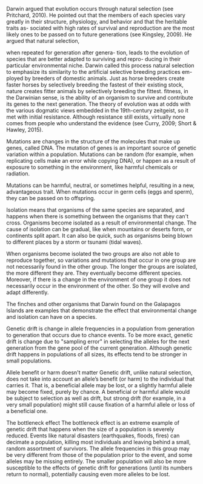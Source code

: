 Darwin argued that evolution occurs through natural
selection (see Pritchard, 2010). He pointed out that the
members of each species vary greatly in their structure,
physiology, and behavior and that the heritable traits as-
sociated with high rates of survival and reproduction are
the most likely ones to be passed on to future generations
(see Kingsley, 2009). He argued that natural selection,

when repeated for generation after genera-
tion, leads to the evolution of species that
are better adapted to surviving and repro-
ducing in their particular environmental
niche. Darwin called this process natural
selection to emphasize its similarity to the
artificial selective breeding practices em-
ployed by breeders of domestic animals.
Just as horse breeders create faster horses
by selectively breeding the fastest of their
existing stock, nature creates fitter animals
by selectively breeding the fittest. fitness,
in the Darwinian sense, is the ability of
an organism to survive and contribute its
genes to the next generation.
The theory of evolution was at odds
with the various dogmatic views embedded
in the 19th-century zeitgeist, so it met with
initial resistance. Although resistance still
exists, virtually none comes from people
who understand the evidence (see Curry,
2009; Short & Hawley, 2015).

Mutations are changes in the structure of the molecules that make up genes, called DNA. The mutation of genes is an important source of genetic variation within a population. Mutations can be random (for example, when replicating cells make an error while copying DNA), or happen as a result of exposure to something in the environment, like harmful chemicals or radiation.

Mutations can be harmful, neutral, or sometimes helpful, resulting in a new, advantageous trait. When mutations occur in germ cells (eggs and sperm), they can be passed on to offspring.

Isolation means that organisms of the same species are separated, and happens when there is something between the organisms that they can't cross. Organisms become isolated as a result of environmental change. The cause of isolation can be gradual, like when mountains or deserts form, or continents split apart. It can also be quick, such as organisms being blown to different places by a storm or tsunami (tidal waves).

When organisms become isolated the two groups are also not able to reproduce together, so variations and mutations that occur in one group are not necessarily found in the other group. The longer the groups are isolated, the more different they are. They eventually become different species. Moreover, if there is a change in the environment of one group it does not necessarily occur in the environment of the other. So they will evolve and adapt differently.

The finches and other organisms that Darwin found on the Galapagos Islands are examples that demonstrate the effect that environmental change and isolation can have on a species.


Genetic drift is change in allele frequencies in a population from generation to generation that occurs due to chance events. To be more exact, genetic drift is change due to "sampling error" in selecting the alleles for the next generation from the gene pool of the current generation. Although genetic drift happens in populations of all sizes, its effects tend to be stronger in small populations.

Allele benefit or harm doesn't matter
Genetic drift, unlike natural selection, does not take into account an allele’s benefit (or harm) to the individual that carries it. That is, a beneficial allele may be lost, or a slightly harmful allele may become fixed, purely by chance.
A beneficial or harmful allele would be subject to selection as well as drift, but strong drift (for example, in a very small population) might still cause fixation of a harmful allele or loss of a beneficial one.

The bottleneck effect
The bottleneck effect is an extreme example of genetic drift that happens when the size of a population is severely reduced. Events like natural disasters (earthquakes, floods, fires) can decimate a population, killing most individuals and leaving behind a small, random assortment of survivors.
The allele frequencies in this group may be very different from those of the population prior to the event, and some alleles may be missing entirely. The smaller population will also be more susceptible to the effects of genetic drift for generations (until its numbers return to normal), potentially causing even more alleles to be lost.